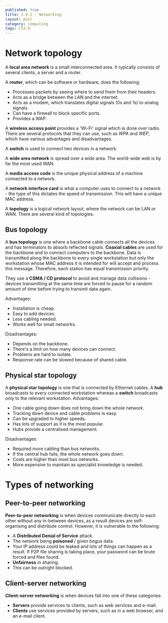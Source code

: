 ```yaml
---
published: true
title: 3.9.2 - Networking
layout: post
category: computing
tags: CS3.9
---
```

# Network topology

A **local area network** is a small interconnected area. It typically consists of several clients, a server and a router.

A **router**, which can be software or hardware, does the following:

  * Processes packets by seeing where to send them from their headers.
  * Acts as a bridge between the LAN and the internet.
  * Acts as a modem, which translates digital signals (0s and 1s) to analog signals.
  * Can have a firewall to block specific ports.
  * Provides a WAP.

A **wireless access point** provides a 'Wi-Fi' signal which is done over radio. There are several protocols that they can use, such as *WPA* and *WEP*, which have various advantages and disadvantages.

A **switch** is used to connect two devices in a network.

A **wide area network** is spread over a wide area. The world-wide web is by far the most used WAN.

A **media access code** is the unique physical address of a machine connected to a network.

A **network interface card** is what a computer uses to connect to a network - the type of this dictates the speed of transmission. This will have a unique MAC address.

A **topology** is a logical network layout, where the network can be LAN or WAN. There are several kind of topologies.

## Bus topology

A **bus topology** is one where a backbone cable connects all the devices and has terminators to absorb reflected signals. **Coaxial cables** are used for the backbone and to connect computers to the backbone. Data is transmitted along the backbone to every single workstation but only the workstation whose MAC address it is intended for will accept and process this message. Therefore, each station has equal transmission priority.

They use a **CSMA / CD protocol** to avoid and manage data collisions - devices transmitting at the same time are forced to pause for a random amount of time before trying to transmit data again.

Advantages:

* Installation is cheap.
* Easy to add devices.
* Less cabling needed.
* Works well for small networks.

Disadvantages:

* Depends on the backbone.
* There's a limit on how many devices can connect.
* Problems are hard to isolate.
* Response rate can be slowed because of shared cable.

## Physical star topology

A **physical star topology** is one that is connected by Ethernet cables. A **hub** broadcasts to every connected workstation whereas a **switch** broadcasts only to the relevant workstation.
Advantages:

* One cable going down does not bring down the whole network.
* Tracking down device and cable problems is easy.
* Can be upgraded to higher speeds.
* Has lots of support as it is the most popular.
* Hubs provide a centralised management.

Disadvantages:

* Required more cabling than bus networks.
* If the central hub fails, the whole network goes down.
* Costs are higher than most bus networks.
* More expensive to maintain as specialist knowledge is needed.

# Types of networking
## Peer-to-peer networking
**Peer-to-peer networking** is when devices communicate directly to each other without any in-between devices, as a result devices are self-organising and distribute control. However, it is vulnerable to the following:

  * A **Distributed Denial of Service** attack.
  * The network being **poisoned** / given bogus data.
  * Your IP address could be leaked and lots of things can happen as a result. If P2P file sharing is taking place, your password can be brute forced and files found.
  * **Unfairness** in sharing.
  * This can be outright blocked.

## Client-server networking
**Client-server networking** is when devices fall into one of these categories:

  * **Servers** provide services to clients, such as web services and e-mail.
  * **Clients** use services provided by servers, such as in a web browser, and an e-mail client.


